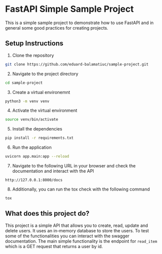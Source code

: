 # FastAPI Simple Sample Project

This is a simple sample project to demonstrate how to use FastAPI and in general some good practices for creating projects.

## Setup Instructions

1. Clone the repository

```bash
git clone https://github.com/eduard-balamatiuc/sample-project.git
```

2. Navigate to the project directory

```bash
cd sample-project
```

3. Create a virtual environemnt

```bash
python3 -m venv venv
```

4. Activate the virtual environment

```bash
source venv/bin/activate
```

5. Install the dependencies

```bash
pip install -r requirements.txt
```

6. Run the application

```bash
uvicorn app.main:app --reload
```

7. Navigate to the following URL in your browser and check the documentation and interact with the API

```
http://127.0.0.1:8000/docs
```

8. Additionally, you can run the tox check with the following command

```bash
tox
```

## What does this project do?

This project is a simple API that allows you to create, read, update and delete users. It uses an in-memory database to store the users. To test some of the functionalities you can interact with the swagger documentation. The main simple functionality is the endpoint for `read_item` which is a GET request that returns a user by id.